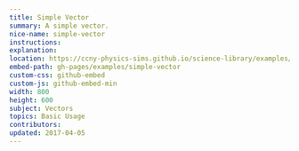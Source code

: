 ```yaml
---
title: Simple Vector
summary: A simple vector.
nice-name: simple-vector
instructions: 
explanation:
location: https://ccny-physics-sims.github.io/science-library/examples/simple-vector/
embed-path: gh-pages/examples/simple-vector
custom-css: github-embed
custom-js: github-embed-min
width: 800
height: 600
subject: Vectors
topics: Basic Usage
contributors:
updated: 2017-04-05
---
```

